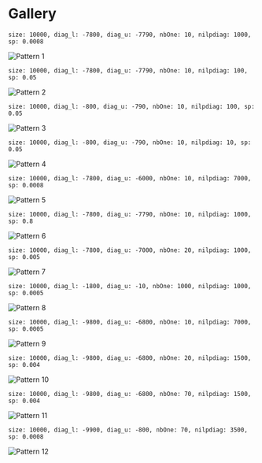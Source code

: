 # Gallery

```
size: 10000, diag_l: -7800, diag_u: -7790, nbOne: 10, nilpdiag: 1000, sp: 0.0008
```

![Pattern 1](assets/pattern1.png)

```
size: 10000, diag_l: -7800, diag_u: -7790, nbOne: 10, nilpdiag: 100, sp: 0.05
```

![Pattern 2](assets/pattern2.png)

```
size: 10000, diag_l: -800, diag_u: -790, nbOne: 10, nilpdiag: 100, sp: 0.05
```

![Pattern 3](assets/pattern3.png)

```
size: 10000, diag_l: -800, diag_u: -790, nbOne: 10, nilpdiag: 10, sp: 0.05
```

![Pattern 4](assets/pattern4.png)

```
size: 10000, diag_l: -7800, diag_u: -6000, nbOne: 10, nilpdiag: 7000, sp: 0.0008
```

![Pattern 5](assets/pattern5.png)

```
size: 10000, diag_l: -7800, diag_u: -7790, nbOne: 10, nilpdiag: 1000, sp: 0.8
```

![Pattern 6](assets/pattern6.png)

```
size: 10000, diag_l: -7800, diag_u: -7000, nbOne: 20, nilpdiag: 1000, sp: 0.005
```

![Pattern 7](assets/pattern7.png)

```
size: 10000, diag_l: -1800, diag_u: -10, nbOne: 1000, nilpdiag: 1000, sp: 0.0005
```

![Pattern 8](assets/pattern8.png)

```
size: 10000, diag_l: -9800, diag_u: -6800, nbOne: 10, nilpdiag: 7000, sp: 0.0005
```

![Pattern 9](assets/pattern9.png)

```
size: 10000, diag_l: -9800, diag_u: -6800, nbOne: 20, nilpdiag: 1500, sp: 0.004
```

![Pattern 10](assets/pattern10.png)

```
size: 10000, diag_l: -9800, diag_u: -6800, nbOne: 70, nilpdiag: 1500, sp: 0.004
```
![Pattern 11](assets/pattern11.png)

```
size: 10000, diag_l: -9900, diag_u: -800, nbOne: 70, nilpdiag: 3500, sp: 0.0008
```

![Pattern 12](assets/pattern12.png)
